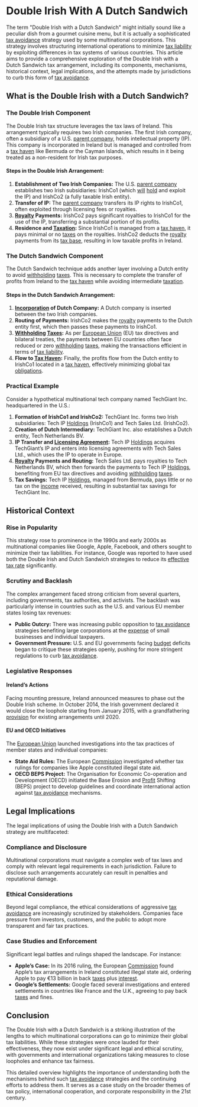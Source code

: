 # Double Irish With A Dutch Sandwich

The term "Double Irish with a Dutch Sandwich" might initially sound like a peculiar dish from a gourmet cuisine menu, but it is actually a sophisticated [tax avoidance](../t/tax_avoidance.md) strategy used by some multinational corporations. This strategy involves structuring international operations to minimize [tax liability](../t/tax_liability.md) by exploiting differences in tax systems of various countries. This article aims to provide a comprehensive exploration of the Double Irish with a Dutch Sandwich tax arrangement, including its components, mechanisms, historical context, legal implications, and the attempts made by jurisdictions to curb this form of [tax avoidance](../t/tax_avoidance.md).

## What is the Double Irish with a Dutch Sandwich?

### The Double Irish Component

The Double Irish tax structure leverages the tax laws of Ireland. This arrangement typically requires two Irish companies. The first Irish company, often a subsidiary of a U.S. [parent company](../p/parent_company.md), holds intellectual property (IP). This company is incorporated in Ireland but is managed and controlled from a [tax haven](../t/tax_haven.md) like Bermuda or the Cayman Islands, which results in it being treated as a non-resident for Irish tax purposes.

#### Steps in the Double Irish Arrangement:
1. **Establishment of Two Irish Companies:** The U.S. [parent company](../p/parent_company.md) establishes two Irish subsidiaries: IrishCo1 (which [will](../w/will.md) [hold](../h/hold.md) and exploit the IP) and IrishCo2 (a fully taxable Irish entity).
2. **Transfer of IP:** The [parent company](../p/parent_company.md) transfers its IP rights to IrishCo1, often exploited through licensing fees or royalties.
3. **[Royalty](../r/royalty.md) Payments:** IrishCo2 pays significant royalties to IrishCo1 for the use of the IP, transferring a substantial portion of its profits.
4. **Residence and [Taxation](../t/taxation.md):** Since IrishCo1 is managed from a [tax haven](../t/tax_haven.md), it pays minimal or no [taxes](../t/taxes.md) on the royalties. IrishCo2 deducts the [royalty](../r/royalty.md) payments from its [tax base](../t/tax_base.md), resulting in low taxable profits in Ireland.

### The Dutch Sandwich Component

The Dutch Sandwich technique adds another layer involving a Dutch entity to avoid [withholding](../w/withholding.md) [taxes](../t/taxes.md). This is necessary to complete the transfer of profits from Ireland to the [tax haven](../t/tax_haven.md) while avoiding intermediate [taxation](../t/taxation.md).

#### Steps in the Dutch Sandwich Arrangement:
1. **[Incorporation](../i/incorporation.md) of Dutch Company:** A Dutch company is inserted between the two Irish companies.
2. **Routing of Payments:** IrishCo2 makes the [royalty](../r/royalty.md) payments to the Dutch entity first, which then passes these payments to IrishCo1.
3. **[Withholding](../w/withholding.md) [Taxes](../t/taxes.md):** As per [European Union](../e/european_union_(eu).md) (EU) tax directives and bilateral treaties, the payments between EU countries often face reduced or zero [withholding](../w/withholding.md) [taxes](../t/taxes.md), making the transactions efficient in terms of [tax liability](../t/tax_liability.md).
4. **Flow to [Tax Haven](../t/tax_haven.md):** Finally, the profits flow from the Dutch entity to IrishCo1 located in a [tax haven](../t/tax_haven.md), effectively minimizing global tax [obligations](../o/obligation.md).

### Practical Example

Consider a hypothetical multinational tech company named TechGiant Inc. headquartered in the U.S.:

1. **Formation of IrishCo1 and IrishCo2:** TechGiant Inc. forms two Irish subsidiaries: Tech IP [Holdings](../h/holdings.md) (IrishCo1) and Tech Sales Ltd. (IrishCo2).
2. **Creation of Dutch Intermediary:** TechGiant Inc. also establishes a Dutch entity, Tech Netherlands BV.
3. **IP Transfer and [Licensing Agreement](../l/licensing_agreement.md):** Tech IP [Holdings](../h/holdings.md) acquires TechGiant’s IP and enters into licensing agreements with Tech Sales Ltd., which uses the IP to operate in Europe.
4. **[Royalty](../r/royalty.md) Payments and Routing:** Tech Sales Ltd. pays royalties to Tech Netherlands BV, which then forwards the payments to Tech IP [Holdings](../h/holdings.md), benefiting from EU tax directives and avoiding [withholding](../w/withholding.md) [taxes](../t/taxes.md).
5. **Tax Savings:** Tech IP [Holdings](../h/holdings.md), managed from Bermuda, pays little or no tax on the [income](../i/income.md) received, resulting in substantial tax savings for TechGiant Inc.

## Historical Context

### Rise in Popularity

This strategy rose to prominence in the 1990s and early 2000s as multinational companies like Google, Apple, Facebook, and others sought to minimize their tax liabilities. For instance, Google was reported to have used both the Double Irish and Dutch Sandwich strategies to reduce its [effective tax rate](../e/effective_tax_rate.md) significantly.

### Scrutiny and Backlash

The complex arrangement faced strong criticism from several quarters, including governments, tax authorities, and activists. The backlash was particularly intense in countries such as the U.S. and various EU member states losing tax revenues:

- **Public Outcry:** There was increasing public opposition to [tax avoidance](../t/tax_avoidance.md) strategies benefiting large corporations at the [expense](../e/expense.md) of small businesses and individual taxpayers.
- **Government Pressure:** U.S. and EU governments facing [budget](../b/budget.md) deficits began to critique these strategies openly, pushing for more stringent regulations to curb [tax avoidance](../t/tax_avoidance.md).

### Legislative Responses

#### Ireland’s Actions

Facing mounting pressure, Ireland announced measures to phase out the Double Irish scheme. In October 2014, the Irish government declared it would close the loophole starting from January 2015, with a grandfathering [provision](../p/provision.md) for existing arrangements until 2020.

#### EU and OECD Initiatives

The [European Union](../e/european_union_(eu).md) launched investigations into the tax practices of member states and individual companies:

- **State Aid Rules:** The European [Commission](../c/commission.md) investigated whether tax rulings for companies like Apple constituted illegal state aid.
- **OECD BEPS Project:** The Organisation for Economic Co-operation and Development (OECD) initiated the Base Erosion and [Profit](../p/profit.md) Shifting (BEPS) project to develop guidelines and coordinate international action against [tax avoidance](../t/tax_avoidance.md) mechanisms.

## Legal Implications

The legal implications of using the Double Irish with a Dutch Sandwich strategy are multifaceted:

### Compliance and Disclosure

Multinational corporations must navigate a complex web of tax laws and comply with relevant legal requirements in each jurisdiction. Failure to disclose such arrangements accurately can result in penalties and reputational damage.

### Ethical Considerations

Beyond legal compliance, the ethical considerations of aggressive [tax avoidance](../t/tax_avoidance.md) are increasingly scrutinized by stakeholders. Companies face pressure from investors, customers, and the public to adopt more transparent and fair tax practices.

### Case Studies and Enforcement

Significant legal battles and rulings shaped the landscape. For instance:

- **Apple’s Case:** In its 2016 ruling, the European [Commission](../c/commission.md) found Apple’s tax arrangements in Ireland constituted illegal state aid, ordering Apple to pay €13 billion in back [taxes](../t/taxes.md) plus [interest](../i/interest.md).
- **Google’s Settlements:** Google faced several investigations and entered settlements in countries like France and the U.K., agreeing to pay back [taxes](../t/taxes.md) and fines.

## Conclusion

The Double Irish with a Dutch Sandwich is a striking illustration of the lengths to which multinational corporations can go to minimize their global tax liabilities. While these strategies were once lauded for their effectiveness, they now exist under significant legal and ethical scrutiny, with governments and international organizations taking measures to close loopholes and enhance tax fairness.

This detailed overview highlights the importance of understanding both the mechanisms behind such [tax avoidance](../t/tax_avoidance.md) strategies and the continuing efforts to address them. It serves as a case study on the broader themes of tax policy, international cooperation, and corporate responsibility in the 21st century.